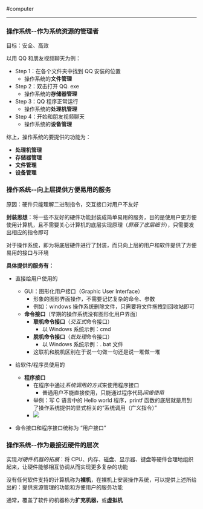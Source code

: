 #computer 

---
### 操作系统--作为系统资源的管理者

目标：安全、高效

以用 QQ 和朋友视频聊天为例：
- Step 1：在各个文件夹中找到 QQ 安装的位置
	- 操作系统的**文件管理**
- Step 2：双击打开 QQ. exe
	- 操作系统的**存储器管理**
- Step 3：QQ 程序正常运行
	- 操作系统的**处理机管理**
- Step 4：开始和朋友视频聊天
	- 操作系统的**设备管理**

综上，操作系统的要提供的功能为：
- **处理机管理**
- **存储器管理**
- **文件管理**
- **设备管理**

### 操作系统--向上层提供方便易用的服务

原因：硬件只能理解二进制指令，交互接口对用户不友好

**封装思想**：将一些不友好的硬件功能封装成简单易用的服务，目的是使用户更方便使用计算机，且不需要关心计算机的底层实现原理（*屏蔽了底层细节*），只需要发出相应的指令即可

对于操作系统，即为将底层硬件进行了封装，而只向上层的用户和软件提供了方便易用的接口与环境

**具体提供的服务有：**
- 直接给用户使用的
	- GUI：图形化用户接口（Graphic User Interface）
		- 形象的图形界面操作，不需要记忆复杂的命令、参数
		- 例如：windows 操作系统删除文件，只需要将文件拖拽到回收站即可
	- **命令接口**（早期的操作系统没有图形化用户界面）
		- **联机命令接口**（*交互式*命令接口）
			- 以 Windows 系统示例：cmd
		- **脱机命令接口**（*批处理*命令接口）
			- 以 Windows 系统示例：. bat 文件
		- 这联机和脱机区别在于说一句做一句还是说一堆做一堆
- 给软件/程序员使用的
	- **程序接口**
		- 在程序中通过*系统调用的方式*来使用程序接口
			- 普通用户不能直接使用，只能通过程序代码*间接使用*
		- 举例：写 C 语言中的 Hello world 程序，printf 函数的底层就是用到了操作系统提供的显式相关的“系统调用（广义指令）”
		- ![](img/Pasted%20image%2020231225102657.png)

- 命令接口和程序接口统称为 “用户接口”

### 操作系统--作为最接近硬件的层次

实现*对硬件机器的拓展*：将 CPU、内存、磁盘、显示器、键盘等硬件合理地组织起来，让硬件能够相互协调从而实现更多复杂的功能

没有任何软件支持的计算机称为**裸机**，在裸机上安装操作系统，可以提供上述所给出的：提供资源管理的功能和方便用户的服务功能

通常，覆盖了软件的机器称为**扩充机器**，或**虚拟机**
